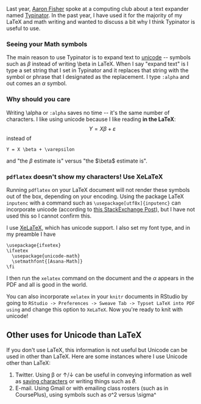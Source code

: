 
Last year, [Aaron Fisher](http://aaronjfisher.github.io/) spoke at a computing club about a text expander named [Typinator](http://www.ergonis.com/products/typinator/).  In the past year, I have used it for the majority of my LaTeX and math writing and wanted to discuss a bit why I think Typinator is useful to use.

### Seeing your Math symbols
The main reason to use Typinator is to expand text to [unicode](http://en.wikipedia.org/wiki/Unicode) -- symbols such as $β$ instead of writing \beta in LaTeX.  When I say "expand text" is I type a set string that I set in Typinator and it replaces that string with the symbol or phrase that I designated as the replacement.  I type `:alpha` and out comes an $α$ symbol.  

### Why should you care
Writing \alpha or `:alpha` saves no time -- it's the same number of characters.  I like using unicode because I like reading **in the LaTeX**: 
$$
Y = X β + ε
$$
instead of 
```
Y = X \beta + \varepsilon
```
and "the $β$ estimate is" versus "the \$\beta\$ estimate is".  

### `pdflatex` doesn't show my characters! Use XeLaTeX

Running `pdflatex` on your LaTeX document will not render these symbols out of the box, depending on your encoding.  Using the package LaTeX `inputenc` with a command such as `\usepackage[utf8x]{inputenc}` can incorporate unicode (according to [this StackExchange Post](http://tex.stackexchange.com/questions/34604/entering-unicode-characters-in-latex)), but I have not used this so I cannot confirm this.

I use [XeLaTeX](http://en.wikipedia.org/wiki/XeLaTeX), which has unicode support.  I also set my font type, and in my preamble I have

```
\usepackage{ifxetex}
\ifxetex
  \usepackage{unicode-math}
  \setmathfont{[Asana-Math]}
\fi
```

I then run the `xelatex` command on the document and the $α$ appears in the PDF and all is good in the world.  

You can also incorporate `xelatex` in your `knitr` documents in RStudio by going to `RStudio -> Preferences -> Sweave Tab -> Typset LaTeX into PDF using` and change this option to `XeLaTeX`.  Now you're ready to knit with unicode!


## Other uses for Unicode than LaTeX
If you don't use LaTeX, this information is not useful but Unicode can be used in other than LaTeX.  Here are some instances where I use Unicode other than LaTeX:

1.  Twitter.  Using β or ↑/↓ can be useful in conveying information as well as [saving characters](https://twitter.com/StrictlyStat/status/466317463899357184) or writing things such as 𝜃̂.
2.  E-mail.  Using Gmail or with emailing class rosters (such as in CoursePlus), using symbols such as σ^2 versus \sigma\^

